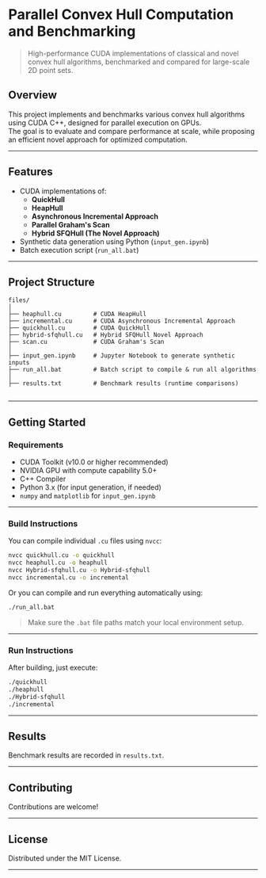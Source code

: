 # Parallel Convex Hull Computation and Benchmarking

> High-performance CUDA implementations of classical and novel convex hull algorithms, benchmarked and compared for large-scale 2D point sets.

## Overview

This project implements and benchmarks various convex hull algorithms using CUDA C++, designed for parallel execution on GPUs.  
The goal is to evaluate and compare performance at scale, while proposing an efficient novel approach for optimized computation.

---

## Features

- CUDA implementations of:
  - **QuickHull**
  - **HeapHull**
  - **Asynchronous Incremental Approach**
  - **Parallel Graham's Scan**
  - **Hybrid SFQHull (The Novel Approach)**
- Synthetic data generation using Python (`input_gen.ipynb`)
- Batch execution script (`run_all.bat`)
  
---

## Project Structure

```plaintext
files/
│
├── heaphull.cu         # CUDA HeapHull
├── incremental.cu      # CUDA Asynchronous Incremental Approach
├── quickhull.cu        # CUDA QuickHull
├── hybrid-sfqhull.cu   # Hybrid SFQHull Novel Approach
├── scan.cu             # CUDA Graham's Scan
│
├── input_gen.ipynb     # Jupyter Notebook to generate synthetic inputs
├── run_all.bat         # Batch script to compile & run all algorithms
│
├── results.txt         # Benchmark results (runtime comparisons)
       
```

---

## Getting Started

### Requirements

- CUDA Toolkit (v10.0 or higher recommended)
- NVIDIA GPU with compute capability 5.0+
- C++ Compiler
- Python 3.x (for input generation, if needed)
- `numpy` and `matplotlib` for `input_gen.ipynb`

---

### Build Instructions

You can compile individual `.cu` files using `nvcc`:

```bash
nvcc quickhull.cu -o quickhull
nvcc heaphull.cu -o heaphull
nvcc Hybrid-sfqhull.cu -o Hybrid-sfqhull
nvcc incremental.cu -o incremental
```

Or you can compile and run everything automatically using:

```bash
./run_all.bat
```

>  Make sure the `.bat` file paths match your local environment setup.

---

### Run Instructions

After building, just execute:

```bash
./quickhull
./heaphull
./Hybrid-sfqhull
./incremental
```

---

##  Results

Benchmark results are recorded in `results.txt`.

---

## Contributing

Contributions are welcome!

---

## License

Distributed under the MIT License.  

---
